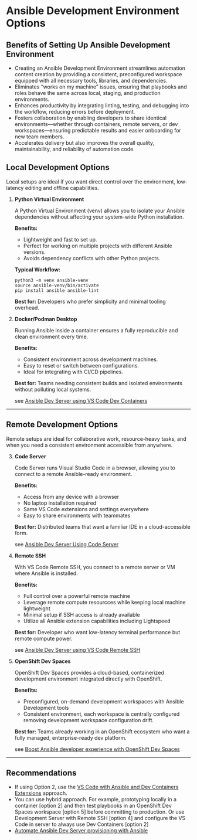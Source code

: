 # Ansible Development Environment Options 

## Benefits of Setting Up Ansible Development Environment

- Creating an Ansible Development Environment streamlines automation content creation by providing a consistent, preconfigured workspace equipped with all necessary tools, libraries, and dependencies. 
- Eliminates “works on my machine” issues, ensuring that playbooks and roles behave the same across local, staging, and production environments. 
- Enhances productivity by integrating linting, testing, and debugging into the workflow, reducing errors before deployment. 
- Fosters collaboration by enabling developers to share identical environments—whether through containers, remote servers, or dev workspaces—ensuring predictable results and easier onboarding for new team members. 
- Accelerates delivery but also improves the overall quality, maintainability, and reliability of automation code.

## Local Development Options 

Local setups are ideal if you want direct control over the environment, low-latency editing and offline capabilities. 

1. **Python Virtual Environment**

    A Python Virtual Environment (venv) allows you to isolate your Ansible dependencies without affecting your system-wide Python installation.

    **Benefits:**
    - Lightweight and fast to set up.
    - Perfect for working on multiple projects with different Ansible versions.
    - Avoids dependency conflicts with other Python projects.

    **Typical Workflow:**

    ```
    python3 -m venv ansible-venv
    source ansible-venv/bin/activate
    pip install ansible ansible-lint
    ```

    **Best for:** Developers who prefer simplicity and minimal tooling overhead. 


2. **Docker/Podman Desktop**
    
    Running Ansible inside a container ensures a fully reproducible and clean environment every time.

    **Benefits:**
    - Consistent environment across development machines.
    - Easy to reset or switch between configurations.
    - Ideal for integrating with CI/CD pipelines.

    **Best for:** Teams needing consistent builds and isolated environments without polluting local systems.
    
    see [Ansible Dev Server using VS Code Dev Containers](https://github.com/enzobercasio/ansible-resources/blob/master/ansible-dev-server-vs-code-dev-containers.md)

---
## Remote Development Options 

Remote setups are ideal for collaborative work, resource-heavy tasks, and when you need a consistent environment accessible from anywhere. 


3. **Code Server**

    Code Server runs Visual Studio Code in a browser, allowing you to connect to a remote Ansible-ready environment. 

    **Benefits:** 
    - Access from any device with a browser
    - No laptop installation required
    - Same VS Code extensions and settings everywhere
    - Easy to share environments with teammates

    **Best for:** Distributed teams that want a familiar IDE in a cloud-accessible form. 

    see [Ansible Dev Server Using Code Server](https://github.com/enzobercasio/ansible-resources/blob/master/ansible-dev-server.md)


4. **Remote SSH**

    With VS Code Remote SSH, you connect to a remote server or VM where Ansible is installed. 

    **Benefits:**
    - Full control over a powerful remote machine 
    - Leverage remote compute resourcces while keeping local machine lightweight
    - Minimal setup if SSH access is already available 
    - Utilize all Ansible extension capabilities including Lightspeed

    **Best for:** Developer who want low-latency terminal performance but remote compute power. 

    see [Ansible Dev Server using VS Code Remote SSH](https://github.com/enzobercasio/ansible-resources/blob/master/ansible-dev-server-vs-code-remote-ssh.md)

5. **OpenShift Dev Spaces**

    OpenShift Dev Spaces provides a cloud-based, containerized development environment integrated directly with OpenShift. 

    **Benefits:** 
    - Preconfigured, on-demand development workspaces with Ansible Development tools
    - Consistent environment, each workspace is centrally configured removing development workspace configuration drift.

    **Best for:** Teams already working in an OpenShift ecosystem who want a fully managed, enterprise-ready dev platform.

    see [Boost Ansible developer experience with OpenShift Dev Spaces](https://developers.redhat.com/articles/2023/10/02/boost-ansible-developer-experience-openshift-dev-spaces#)
---
## Recommendations
- If using Option 2, use the [VS Code with Ansible and Dev Containers Extensions](https://github.com/enzobercasio/ansible-resources/blob/master/ansible-dev-server-vs-code-dev-containers.md) approach.
- You can use hybrid approach. For example, prototyping locally in a container [option 2] and then test playbooks in an OpenShift Dev Spaces workspace [option 5] before committing to production. Or use Development Server with Remote SSH [option 4] and configure the VS Code in server to always use Dev Containers [option 2]
- [Automate Ansible Dev Server provisioning with Ansible](https://github.com/enzobercasio/ansible-resources/tree/master/ansible-dev-server)

